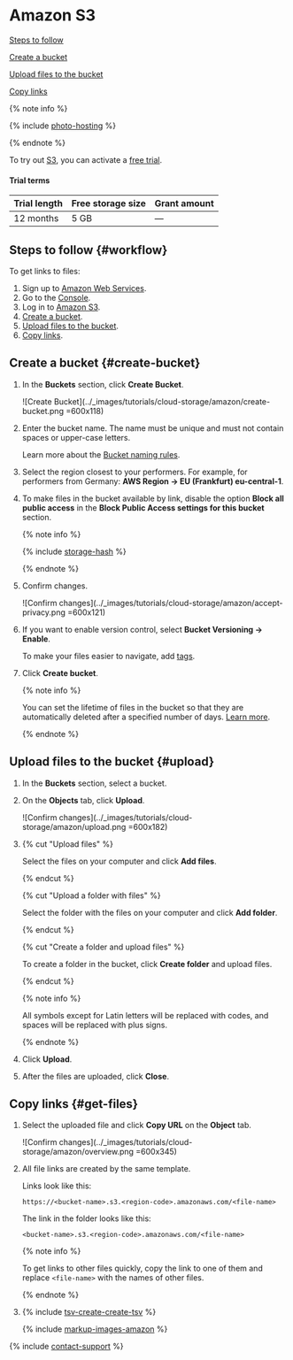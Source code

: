 # Amazon S3

[Steps to follow](#workflow)

[Create a bucket](#create-bucket)

[Upload files to the bucket](#upload)

[Copy links](#get-files)

{% note info %}

{% include [photo-hosting](_includes/cloud-storage/photo-hosting.md) %}

{% endnote %}

To try out [S3](https://aws.amazon.com/s3/?nc1=h_ls), you can activate a [free trial](https://aws.amazon.com/free).

#### Trial terms

Trial length | Free storage size | Grant amount
------------ | ----------------- | ------------
12 months | 5 GB | &mdash;

## Steps to follow {#workflow}

To get links to files:

1. Sign up to [Amazon Web Services](https://aws.amazon.com/getting-started/hands-on/backup-files-to-amazon-s3/?nc1=h_ls).
1. Go to the [Console](https://console.aws.amazon.com/console/home?nc2=h_ct&src=header-signin).
1. Log in to [Amazon S3](https://s3.console.aws.amazon.com/s3/home).
1. [Create a bucket](#create-bucket).
1. [Upload files to the bucket](#upload).
1. [Copy links](#get-files).

## Create a bucket {#create-bucket}

1. In the **Buckets** section, click **Create Bucket**.

    ![Create Bucket](../_images/tutorials/cloud-storage/amazon/create-bucket.png =600x118)

1. Enter the bucket name. The name must be unique and must not contain spaces or upper-case letters.

    Learn more about the [Bucket naming rules](https://docs.aws.amazon.com/AmazonS3/latest/userguide/bucketnamingrules.html).

1. Select the region closest to your performers. For example, for performers from Germany: **AWS Region → EU (Frankfurt) eu-central-1**.

1. To make files in the bucket available by link, disable the option **Block all public access** in the **Block Public Access settings for this bucket** section.

    {% note info %}

    {% include [storage-hash](_includes/cloud-storage/hash.md) %}

    {% endnote %}

1. Confirm changes.

    ![Confirm changes](../_images/tutorials/cloud-storage/amazon/accept-privacy.png =600x121)

1. If you want to enable version control, select **Bucket Versioning → Enable**.

    To make your files easier to navigate, add [tags](https://docs.aws.amazon.com/AmazonS3/latest/userguide/CostAllocTagging.html).

1. Click **Create bucket**.

    {% note info %}

    You can set the lifetime of files in the bucket so that they are automatically deleted after a specified number of days. [Learn more](https://aws.amazon.com/ru/blogs/aws/amazon-s3-object-expiration/).

    {% endnote %}

## Upload files to the bucket {#upload}

1. In the **Buckets** section, select a bucket.

1. On the **Objects** tab, click **Upload**.

    ![Confirm changes](../_images/tutorials/cloud-storage/amazon/upload.png =600x182)

1. {% cut "Upload files" %}

    Select the files on your computer and click **Add files**.

    {% endcut %}

    {% cut "Upload a folder with files" %}

    Select the folder with the files on your computer and click **Add folder**.

    {% endcut %}

    {% cut "Create a folder and upload files" %}

    To create a folder in the bucket, click **Create folder** and upload files.

    {% endcut %}

    {% note info %}

    All symbols except for Latin letters will be replaced with codes, and spaces will be replaced with plus signs.

    {% endnote %}

1. Click **Upload**.

1. After the files are uploaded, click **Close**.

## Copy links {#get-files}

1. Select the uploaded file and click **Copy URL** on the **Object** tab.

    ![Confirm changes](../_images/tutorials/cloud-storage/amazon/overview.png =600x345)

1. All file links are created by the same template.

    Links look like this:

    ```
    https://<bucket-name>.s3.<region-code>.amazonaws.com/<file-name>
    ```

    The link in the folder looks like this:

    ```
    <bucket-name>.s3.<region-code>.amazonaws.com/<file-name>
    ```

    {% note info %}

    To get links to other files quickly, copy the link to one of them and replace `<file-name>` with the names of other files.

    {% endnote %}

1. {% include [tsv-create-create-tsv](_includes/cloud-storage/id-tsv-create/create-tsv.md) %}

    {% include [markup-images-amazon](_includes/cloud-storage/markup/markup-images-amazon.md) %}

{% include [contact-support](_includes/contact-support.md) %}